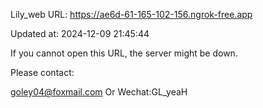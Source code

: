 Lily_web URL: https://ae6d-61-165-102-156.ngrok-free.app

Updated at: 2024-12-09 21:45:44

If you cannot open this URL, the server might be down.

Please contact: 

goley04@foxmail.com Or Wechat:GL_yeaH